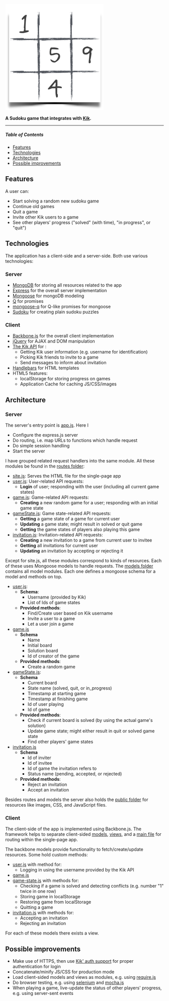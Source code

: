 ![](public/images/logo.png?raw=true)

**A Sudoku game that integrates with [Kik](http://kik.com).**

- - -

##### Table of Contents  
* [Features](#features)
* [Technologies](#technologies)
* [Architecture](#architecture)
* [Possible improvements](#possible-improvements)

## Features

A user can:
* Start solving a random new sudoku game
* Continue old games
* Quit a game
* Invite other Kik users to a game
* See other players' progress ("solved" (with time), "in progress", or "quit")

## Technologies

The application has a client-side and a server-side. Both use various technologies:

### Server

* [MongoDB](https://www.mongodb.org/) for storing all resources related to the app
* [Express](http://expressjs.com/) for the overall server implementation
* [Mongoose](http://mongoosejs.com/) for mongoDB modeling
* [Q](https://github.com/kriskowal/q) for promises
* [mongoose-q](https://github.com/iolo/mongoose-q) for Q-like promises for mongoose
* [Sudoku](https://github.com/dachev/sudoku) for creating plain sudoku puzzles

### Client
* [Backbone.js](http://backbonejs.org/) for the overall client implementation
* [jQuery](http://jquery.com/) for AJAX and DOM manipulation
* [The Kik API](http://dev.kik.com/) for :
  * Getting Kik user information (e.g. username for identification)
  * Picking Kik friends to invite to a game
  * Send messages to inform about invitation
* [Handlebars](http://handlebarsjs.com/) for HTML templates
* HTML5 features:
  * localStorage for storing progress on games
  * Application Cache for caching JS/CSS/images

## Architecture

### Server

The server's entry point is [app.js](app.js). Here I 
* Configure the express.js server
* Do routing, i.e. map URLs to functions which handle request 
* Do simple session handling
* Start the server
 
I have grouped related request handlers into the same module. All these modules be found in the [routes folder](routes/):

* [site.js](routes/site.js): Serves the HTML file for the single-page app
* [user.js](routes/user.js): User-related API requests:
    * **Login** of user; responding with the user (including all current game states)
* [game.js](routes/game.js): Game-related API requests:
    * **Creating** a new random game for a user; responding with an initial game state 
* [gameState.js](routes/gameState.js): Game state-related API requests:
    * **Getting** a game state of a game for current user
    * **Updating** a game state; might result in solved or quit game
    * **Getting** the game states of players also playing this game
* [invitation.js](routes/invitation.js): Invitation-related API requests:
    * **Creating** a new invitation to a game from current user to invitee
    * **Getting** all invitations for current user
    * **Updating** an invitation by accepting or rejecting it

Except for site.js, all these modules correspond to kinds of resources. Each of these uses Mongoose models to handle requests. The [models folder](models/) contains all model modules. Each one defines a mongoose schema for a model and methods on top.

* [user.js](models/user.js):
   * **Schema**:
     * Username (provided by Kik)
     * List of Ids of game states
   * **Provided methods**:
     * Find/Create user based on Kik username
     * Invite a user to a game
     * Let a user join a game
* [game.js](models/game.js)
   * **Schema** 
     * Name
     * Initial board
     * Solution board
     * Id of creator of the game
   * **Provided methods**:
     * Create a random game
* [gameState.js](models/gameState.js):
   * **Schema** 
     * Current board
     * State name (solved, quit, or in_progress)
     * Timestamp at starting game
     * Timestamp at finishing game
     * Id of user playing
     * Id of game
   * **Provided methods**:
     * Check if current board is solved (by using the actual game's solution)
     * Update game state; might either result in quit or solved game state
     * Find other players' game states
* [invitation.js](models/invitation.js)
   * **Schema** 
     * Id of inviter
     * Id of invitee
     * Id of game the invitation refers to
     * Status name (pending, accepted, or rejected)
   * **Provided methods**:
     * Reject an invitation
     * Accept an invitation
     
Besides routes and models the server also holds the [public folder](public/) for resources like images, CSS, and JavaScript files.

### Client

The client-side of the app is implemented using Backbone.js. The framework helps to separate client-sided [models](public/javascripts/models), [views](public/javascripts/views), and a [main file](public/javascripts/main.js) for routing within the single-page app.

The backbone models provide functionality to fetch/create/update resources. Some hold custom methods:
* [user.js](public/javascripts/models/user.js) with method for:
  * Logging in using the username provided by the Kik API
* [game.js](public/javascripts/models/game.js) 
* [game-state.js](public/javascripts/models/game-state.js) with methods for:
  * Checking if a game is solved and detecting conflicts (e.g. number "1" twice in one row) 
  * Storing game in localStorage
  * Restoring game from localStorage
  * Quitting a game
* [invitation.js](public/javascripts/models/invitation.js) with methods for:
  * Accepting an invitation
  * Rejecting an invitation
  
For each of these models there exists a view.

## Possible improvements

* Make use of HTTPS, then use [Kik' auth support](http://dev.kik.com/docs/#identity-auth) for proper authentication for login
* Concatenate/minify JS/CSS for production mode
* Load client-sided models and views as modules, e.g. using [require.js](requirejs.org)
* Do browser testing, e.g. using [selenium](http://docs.seleniumhq.org/) and [mocha.js](visionmedia.github.io/mocha/)
* When playing a game, live-update the status of other players' progress, e.g. using server-sent events

